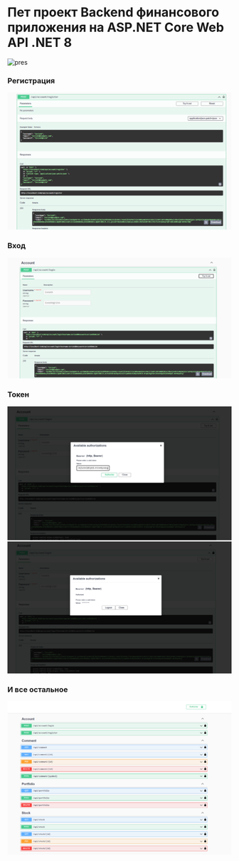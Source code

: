 # Пет проект Backend финансового приложения на ASP.NET Core Web API .NET 8 
![pres](FinBeckend\Image\image-01.png)

### Регистрация
![](Image\image-02.png)

### Вход
![](Image\image-03.png)

### Токен
![](Image\image-04.png)
![](Image\image-05.png)

### И все остальное
![](Image\image-06.png)
